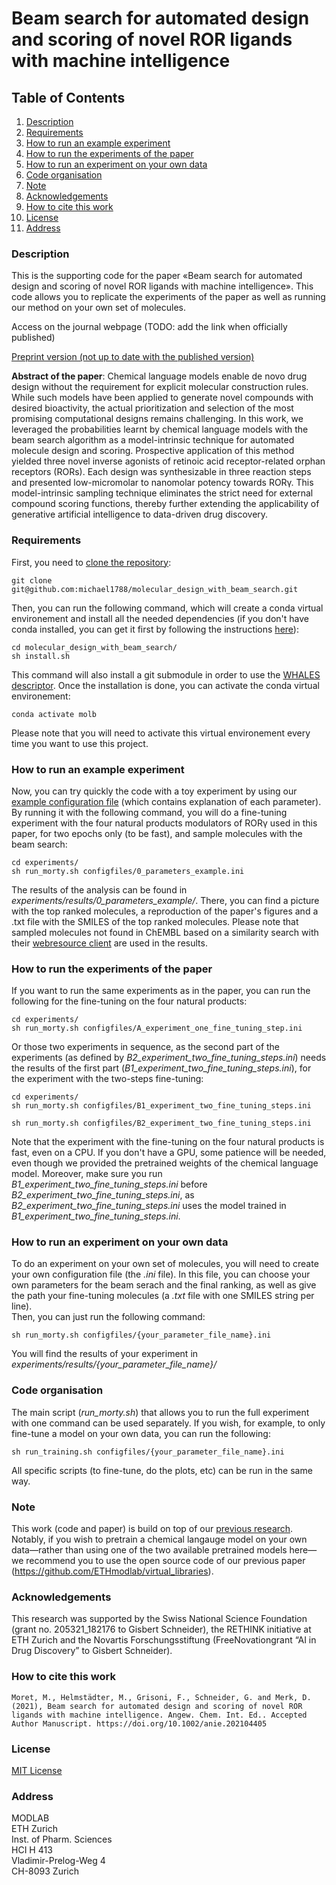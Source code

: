 # Beam search for automated design and scoring of novel ROR ligands with machine intelligence


## Table of Contents
1. [Description](#Description)
2. [Requirements](#Requirements)
3. [How to run an example experiment](#Run_examples)
5. [How to run the experiments of the paper](#Run_paper)
6. [How to run an experiment on your own data](#Run_own)
7. [Code organisation](#organisation)
8. [Note](#Note)
9. [Acknowledgements](#Acknowledgements)
10. [How to cite this work](#Cite)
11. [License](#license)
12. [Address](#Address)


### Description<a name="Description"></a>

This is the supporting code for the paper «Beam search for automated design and scoring of novel ROR ligands with machine intelligence». This code allows you to replicate the experiments of the paper as well as running our method on your own set of molecules.

Access on the journal webpage (TODO: add the link when officially published)   

[Preprint version (not up to date with the published version)](https://chemrxiv.org/articles/preprint/Beam_Search_Sampling_for_Molecular_Design_and_Intrinsic_Prioritization_with_Machine_Intelligence/14153408?file=26677325)   


**Abstract of the paper**: Chemical language models enable de novo drug design without the requirement for explicit molecular construction rules. While such models have been applied to generate novel compounds with desired bioactivity, the actual prioritization and selection of the most promising computational designs remains challenging. In this work, we leveraged the probabilities learnt by chemical language models with the beam search algorithm as a model-intrinsic technique for automated molecule design and scoring. Prospective application of this method yielded three novel inverse agonists of retinoic acid receptor-related orphan receptors (RORs). Each design was synthesizable in three reaction steps and presented low-micromolar to nanomolar potency towards ROR&gamma;. This model-intrinsic sampling technique eliminates the strict need for external compound scoring functions, thereby further extending the applicability of generative artificial intelligence to data-driven drug discovery.

### Requirements<a name="Requirements"></a>

First, you need to [clone the repository](https://docs.github.com/en/github/creating-cloning-and-archiving-repositories/cloning-a-repository):

```
git clone git@github.com:michael1788/molecular_design_with_beam_search.git
```
Then, you can run the following command, which will create a conda virtual environement and install all the needed dependencies (if you don't have conda installed, you can get it first by following the instructions [here](https://docs.conda.io/projects/conda/en/latest/user-guide/install/index.html)):   

```
cd molecular_design_with_beam_search/
sh install.sh
```

This command will also install a git submodule in order to use the [WHALES descriptor](https://github.com/grisoniFr/scaffold_hopping_whales). Once the installation is done, you can activate the conda virtual environement:

```
conda activate molb
```
Please note that you will need to activate this virtual environement every time you want to use this project. 

### How to run an example experiment<a name="Run_examples"></a>

Now, you can try quickly the code with a toy experiment by using our [example configuration file](https://github.com/michael1788/molecular_design_with_beam_search/blob/master/experiments/configfiles/0_parameters_example.ini) (which contains explanation of each parameter). By running it with the following command, you will do a fine-tuning experiment with the four natural products modulators of ROR&gamma; used in this paper, for two epochs only (to be fast), and sample molecules with the beam search:

```
cd experiments/
sh run_morty.sh configfiles/0_parameters_example.ini
```

The results of the analysis can be found in *experiments/results/0_parameters_example/*. There, you can find a picture with the top ranked molecules, a reproduction of the paper's figures and a .txt file with the SMILES of the top ranked molecules. Please note that sampled molecules not found in ChEMBL based on a similarity search with their [webresource client](https://github.com/chembl/chembl_webresource_client) are used in the results.

### How to run the experiments of the paper<a name="Run_paper"></a>

If you want to run the same experiments as in the paper, you can run the following for the fine-tuning on the four natural products:   

```
cd experiments/
sh run_morty.sh configfiles/A_experiment_one_fine_tuning_step.ini
```

Or those two experiments in sequence, as the second part of the experiments (as defined by *B2_experiment_two_fine_tuning_steps.ini*) needs the results of the first part (*B1_experiment_two_fine_tuning_steps.ini*), for the experiment with the two-steps fine-tuning:

```
cd experiments/
sh run_morty.sh configfiles/B1_experiment_two_fine_tuning_steps.ini
```

```
sh run_morty.sh configfiles/B2_experiment_two_fine_tuning_steps.ini
```

Note that the experiment with the fine-tuning on the four natural products is fast, even on a CPU. If you don't have 
a GPU, some patience will be needed, even though we provided the pretrained weights of the chemical language model. 
Moreover, make sure you run *B1_experiment_two_fine_tuning_steps.ini* before *B2_experiment_two_fine_tuning_steps.ini*, as *B2_experiment_two_fine_tuning_steps.ini* uses the model trained in *B1_experiment_two_fine_tuning_steps.ini*.

### How to run an experiment on your own data<a name="Run_own"></a>

To do an experiment on your own set of molecules, you will need to create your own configuration file (the *.ini* file). In this file, you can choose your own parameters for the beam serach and the final ranking, as well as give the path your fine-tuning molecules (a *.txt* file with one SMILES string per line).    
Then, you can just run the following command:

```
sh run_morty.sh configfiles/{your_parameter_file_name}.ini
```

You will find the results of your experiment in *experiments/results/{your_parameter_file_name}/*

### Code organisation <a name="organisation"></a>

The main script (*run_morty.sh*) that allows you to run the full experiment with one command can be used separately. If you wish, for example, to only fine-tune a model on your own data, you can run the following:

```
sh run_training.sh configfiles/{your_parameter_file_name}.ini
```
All specific scripts (to fine-tune, do the plots, etc) can be run in the same way.

### Note <a name="Note"></a>

This work (code and paper) is build on top of our [previous research](https://www.nature.com/articles/s42256-020-0160-y.epdf?author_access_token=kx71VwOu26XWGELCg3BP-NRgN0jAjWel9jnR3ZoTv0MojvyIaQWNqzF7aemIUbYlNUc8tqoGgWco3JoR6d8H9plcxmpko09VfAUvw6-sCHyp8bABy7FhZ89AUc_da9ZU3s4YWQy4gK0meFq2XLhHYA%3D%3D). Notably, if you wish to pretrain a chemical langauge model on your own data—rather than using one of the two available pretrained models here—we recommend you to use the open source code of our previous paper  (https://github.com/ETHmodlab/virtual_libraries).

### Acknowledgements <a name="Acknowledgements"></a>

This research was supported by the Swiss National Science Foundation (grant no. 205321_182176 to Gisbert Schneider), the RETHINK initiative at ETH Zurich and the Novartis Forschungsstiftung (FreeNovationgrant “AI in Drug Discovery” to Gisbert Schneider).
 
### How to cite this work<a name="Cite"></a>

```
Moret, M., Helmstädter, M., Grisoni, F., Schneider, G. and Merk, D. (2021), Beam search for automated design and scoring of novel ROR ligands with machine intelligence. Angew. Chem. Int. Ed.. Accepted Author Manuscript. https://doi.org/10.1002/anie.202104405
```

### License<a name="License"></a>
[MIT License](LICENSE)

### Address<a name="Address"></a>
MODLAB   
ETH Zurich   
Inst. of Pharm. Sciences   
HCI H 413   
Vladimir-​Prelog-Weg 4   
CH-​8093 Zurich   

